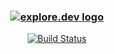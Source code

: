 <h3 align="center">
    
[![explore.dev logo](https://avatars0.githubusercontent.com/u/53522974?s=200&v=4)](https://explore.dev/)
</h3>

<p align="center">
    <a href="https://github.com/explore-dev/browser-ext/actions?query=workflow%3AMASTER"><img alt="Build Status" src="https://github.com/explore-dev/browser-ext/workflows/Master/badge.svg"></a>
</p>
